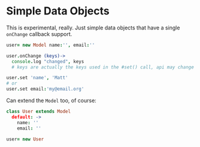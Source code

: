# Simple Data Objects

This is experimental, really. Just simple data objects that have a single `onChange` callback support.

```coffeescript
user= new Model name:'', email:''

user.onChange (keys)->
  console.log "changed", keys
  # keys are actually the keys used in the #set() call, api may change

user.set 'name', 'Matt'
# or
user.set email:'my@email.org'
```

Can extend the `Model` too, of course:

```coffeescript
class User extends Model
  default: ->
    name: ''
    email: ''

user= new User
```
